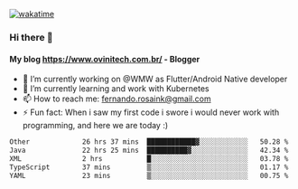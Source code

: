 [![wakatime](https://wakatime.com/badge/user/d5892087-17e6-46ab-8384-91a71a9b88d8.svg)](https://wakatime.com/@d5892087-17e6-46ab-8384-91a71a9b88d8)
### Hi there 👋

#### My blog https://www.ovinitech.com.br/ - Blogger

- 🔭 I’m currently working on @WMW as Flutter/Android Native developer
- 🌱 I’m currently learning and work with Kubernetes
- 📫 How to reach me: fernando.rosaink@gmail.com 
- ⚡ Fun fact: When i saw my first code i swore i would never work with programming, and here we are today :)

<!--START_SECTION:waka-->

```txt
Other             26 hrs 37 mins  ████████████▓░░░░░░░░░░░░   50.28 %
Java              22 hrs 25 mins  ██████████▓░░░░░░░░░░░░░░   42.34 %
XML               2 hrs           █░░░░░░░░░░░░░░░░░░░░░░░░   03.78 %
TypeScript        37 mins         ▒░░░░░░░░░░░░░░░░░░░░░░░░   01.17 %
YAML              23 mins         ▒░░░░░░░░░░░░░░░░░░░░░░░░   00.75 %
```

<!--END_SECTION:waka-->
